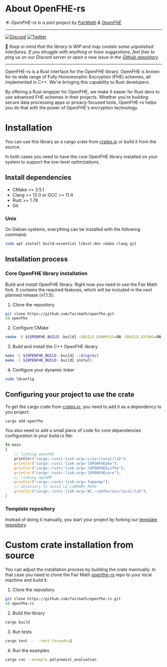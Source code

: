 # About OpenFHE-rs
☀️ *OpenFHE-rs is a joint project by [FairMath](https://fairmath.xyz/) & [OpenFHE](https://www.openfhe.org/)*

---
[![Discord](https://img.shields.io/discord/1163764915803279360?logo=discord&label=Fair%20Math)](https://discord.com/invite/NfhXwyr9M5)
[![Twitter](https://img.shields.io/twitter/follow/FairMath)](https://twitter.com/FairMath)

🔔 *Keep in mind that the library is WIP and may contain some unpolished interfaces. If you struggle with anything or have suggestions, feel free to ping us on our Discord server or open a new issue in the [Github repository](https://github.com/fairmath/openfhe-rs/tree/master).*

---

OpenFHE-rs is a Rust interface for the OpenFHE library. OpenFHE is known for its wide range of Fully Homomorphic Encryption (FHE) schemes, 
all implemented in C++. We're bringing this capability to Rust developers.

By offering a Rust wrapper for OpenFHE, we make it easier for Rust devs to use advanced FHE schemes in their projects. 
Whether you're building secure data processing apps or privacy-focused tools, OpenFHE-rs helps you do that with the power of OpenFHE's encryption technology.

# Installation

You can use this library as a cargo crate from [crates.io](https://crates.io/crates/openfhe) or build it from the source.

In both cases you need to have the core OpenFHE library installed on your system to support the low-level optimizations.

## Install dependencies
    
* CMake >= 3.5.1
* Clang >= 12.0 or GCC >= 11.4
* Rust >= 1.78
* Git

### Unix

On Debian systems, everything can be installed with the following command:

```bash
sudo apt install build-essential libssl-dev cmake clang git
```

## Installation process

### Core OpenFHE library installation

Build and install OpenFHE library. Right now you need to use the Fair Math fork. It contains the required features, which will be included in the next planned release (v1.1.5):

1. Clone the repository

```bash
git clone https://github.com/fairmath/openfhe.git
cd openfhe
```

2. Configure CMake

```bash
cmake -B ${OPENFHE_BUILD:-build} -DBUILD_EXAMPLES=ON -DBUILD_EXTRAS=ON -DBUILD_SHARED=ON .       
```

3. Build and install the C++ OpenFHE library

```bash
make -C ${OPENFHE_BUILD:-build} -j$(nproc)
make -C ${OPENFHE_BUILD:-build} install
```

4. Configure your dynamic linker

```bash
sudo ldconfig
```

## Configuring your project to use the crate

To get the cargo crate from [crates.io](https://crates.io/crates/openfhe), you need to add it as a dependency to you project:

```bash
cargo add openfhe
```

You also need to add a small piece of code for core dependencies configuration in your build.rs file:

```rs
fn main
{
    // linking openFHE
    println!("cargo::rustc-link-arg=-L/usr/local/lib");
    println!("cargo::rustc-link-arg=-lOPENFHEpke");
    println!("cargo::rustc-link-arg=-lOPENFHEbinfhe");
    println!("cargo::rustc-link-arg=-lOPENFHEcore");
    // linking OpenMP
    println!("cargo::rustc-link-arg=-fopenmp");
    // necessary to avoid LD_LIBRARY_PATH
    println!("cargo::rustc-link-arg=-Wl,-rpath=/usr/local/lib");
}
```

### Template repository

Instead of doing it manually, you start your project by forking our [template repository](https://github.com/fairmath/openfhe-rs-template/tree/main).

# Custom crate installation from source

You can adjust the installation process by building the crate mannually. In that case you need to clone the Fair Math [openfhe-rs](https://github.com/fairmath/openfhe-rs) repo to your local machine and build it:

1. Clone the repository
```bash
git clone https://github.com/fairmath/openfhe-rs.git
cd openfhe-rs
```

2. Build the library
```bash
cargo build
```

3. Run tests
```bash
cargo test -- --test-threads=1
```

4. Run the examples
```bash
cargo run --example polynomial_evaluation
```